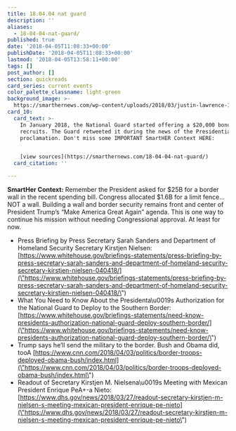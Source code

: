 ```yaml
---
title: 18.04.04 nat guard
description: ''
aliases:
  - 18-04-04-nat-guard/
published: true
date: '2018-04-05T11:08:33+00:00'
publishDate: '2018-04-05T11:08:33+00:00'
lastmod: '2018-04-05T13:58:11+00:00'
tags: []
post_author: []
section: quickreads
card_series: current events
color_palette_classname: light-green
background_image: >-
  https://smarthernews.com/wp-content/uploads/2018/03/justin-lawrence-154064-unsplash-scaled.jpg
card_10:
  card_text: >-
    In January 2018, the National Guard started offering a $20,000 bonus for new
    recruits. The Guard retweeted it during the news of the Presidential
    proclamation. Don't miss some IMPORTANT SmartHER Context HERE:


    [view sources](https://smarthernews.com/18-04-04-nat-guard/)
  card_citation: ''

---
```

**SmartHer Context:** Remember the President asked for $25B for a border wall in the recent spending bill. Congress allocated $1.6B for a limit fence…NOT a wall. Building a wall and border security remains front and center of President Trump’s “Make America Great Again” agenda. This is one way to continue his mission without needing Congressional approval. At least for now.

*   Press Briefing by Press Secretary Sarah Sanders and Department of Homeland Security Secretary Kirstjen Nielsen: [https://www.whitehouse.gov/briefings-statements/press-briefing-by-press-secretary-sarah-sanders-and-department-of-homeland-security-secretary-kirstjen-nielsen-040418/](\"https://www.whitehouse.gov/briefings-statements/press-briefing-by-press-secretary-sarah-sanders-and-department-of-homeland-security-secretary-kirstjen-nielsen-040418/\")
*   What You Need to Know About the Presidenta\\u0019s Authorization for the National Guard to Deploy to the Southern Border: [https://www.whitehouse.gov/briefings-statements/need-know-presidents-authorization-national-guard-deploy-southern-border/](\"https://www.whitehouse.gov/briefings-statements/need-know-presidents-authorization-national-guard-deploy-southern-border/\")
*   Trump says he’ll send the military to the border. Bush and Obama did, tooA [https://www.cnn.com/2018/04/03/politics/border-troops-deployed-obama-bush/index.html](\"https://www.cnn.com/2018/04/03/politics/border-troops-deployed-obama-bush/index.html\")
*   Readout of Secretary Kirstjen M. Nielsena\\u0019s Meeting with Mexican President Enrique PeA+-a Nieto: [https://www.dhs.gov/news/2018/03/27/readout-secretary-kirstjen-m-nielsen-s-meeting-mexican-president-enrique-pe-nieto](\"https://www.dhs.gov/news/2018/03/27/readout-secretary-kirstjen-m-nielsen-s-meeting-mexican-president-enrique-pe-nieto\")